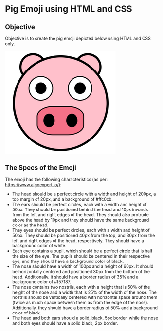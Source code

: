 # Pig Emoji using HTML and CSS

## Objective

Objective is to create the pig emoji depicted below using
HTML and CSS only.

![Game Preview](Pig-emoji.png)

## The Specs of the Emoji

The emoji has the following characteristics (as per: https://www.algoexpert.io/):

- The head should be a perfect circle with a width and height of 200px, a top margin of 20px, and a background of #ffc0cb.
- The ears should be perfect circles, each with a width and height of 50px. They should be positioned behind the head and 10px inwards from the left and right edges of the head. They should also protrude above the head by 10px and they should have the same background color as the head.
- They eyes should be perfect circles, each with a width and height of 50px. They should be positioned 40px from the top, and 30px from the left and right edges of the head, respectively. They should have a background color of white.
- Each eye contains a pupil, which should be a perfect circle that is half the size of the eye. The pupils should be centered in their respective eye, and they should have a background color of black.
- The nose should have a width of 100px and a height of 60px. It should be horizontally centered and positioned 30px from the bottom of the head. Additionally, it should have a border radius of 35% and a background color of #f57187.
- The nose contains two nostrils, each with a height that is 50% of the height of the nose and a width that is 25% of the width of the nose. The nostrils should be vertically centered with horizontal space around them (twice as much space between them as from the edge of the nose). Additionally, they should have a border radius of 50% and a background color of black.
- The head and both ears should a solid, black, 5px border, while the nose and both eyes should have a solid black, 2px border.
